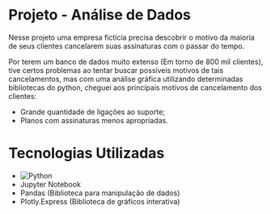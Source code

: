 # **Projeto - Análise de Dados**

Nesse projeto uma empresa fictícia precisa descobrir o motivo da maioria de seus clientes cancelarem suas assinaturas com o passar do tempo.

Por terem um banco de dados muito extenso (Em torno de 800 mil clientes), tive certos problemas ao tentar buscar possíveis motivos de tais cancelamentos, mas com uma análise gráfica utilizando determinadas bibliotecas do python, cheguei aos principais motivos de cancelamento dos clientes:

- Grande quantidade de ligações ao suporte;
- Planos com assinaturas menos apropriadas.

# Tecnologias Utilizadas

- ![Python](https://img.shields.io/badge/Python-000?style=for-the-badge&logo=python)
- Jupyter Notebook
- Pandas (Biblioteca para manipulação de dados)
- Plotly.Express (Biblioteca de gráficos interativa)
